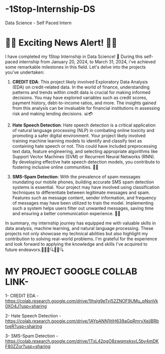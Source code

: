 # -1Stop-Internship-DS
Data Science - Self  Paced Intern

# 🌟🚀 Exciting News Alert! 🚀🌟

I have completed my 1Stop Internship in Data Science! 🎉 During this self-paced internship from January 20, 2024, to March 31, 2024, i've achieved some remarkable milestones in this field. Let's delve into the projects you've undertaken:

1. **CREDIT EDA**:
   This project likely involved Exploratory Data Analysis (EDA) on credit-related data. In the world of finance, understanding patterns and trends within credit data is crucial for making informed decisions. You may have explored variables such as credit scores, payment history, debt-to-income ratios, and more. The insights gained from this analysis can be invaluable for financial institutions in assessing risk and making lending decisions. 📊💳

2. **Hate Speech Detection**:
   Hate speech detection is a critical application of natural language processing (NLP) in combating online toxicity and promoting a safer digital environment. Your project likely involved training machine learning models to identify and classify text as containing hate speech or not. This could have included preprocessing text data, feature engineering, and selecting appropriate algorithms like Support Vector Machines (SVM) or Recurrent Neural Networks (RNN). By developing effective hate speech detection models, you contribute to fostering inclusive online communities. 🚫🤬

3. **SMS-Spam Detection**:
   With the prevalence of spam messages inundating our mobile phones, building accurate SMS spam detection systems is essential. Your project may have involved using classification techniques to differentiate between legitimate messages and spam. Features such as message content, sender information, and frequency of messages may have been utilized to train the model. Implementing such a system helps users filter out unwanted messages, saving time and ensuring a better communication experience. 📱🛑

In summary, my internship journey has equipped me with valuable skills in data analysis, machine learning, and natural language processing. These projects not only showcase my technical abilities but also highlight my contribution to solving real-world problems. I'm grateful for the experience and look forward to applying the knowledge and skills I've acquired to future endeavors.💪👨‍💻🔍👨‍💻🔍

# MY PROJECT GOOGLE COLLAB LINK-
1- CREDIT EDA - https://colab.research.google.com/drive/1lhsIg9eTvj52ZNOF9UMu_pNsnVk0XO4J?usp=sharing

2- Hate Speech Detection - https://colab.research.google.com/drive/1AYpANN1itlH639aGpRmrvXejjBRbtveR?usp=sharing

3- SMS-Spam Detection - https://colab.research.google.com/drive/1TxL42pgO8zwqmxksvL5by4mDKF80ZZor?usp=sharing
